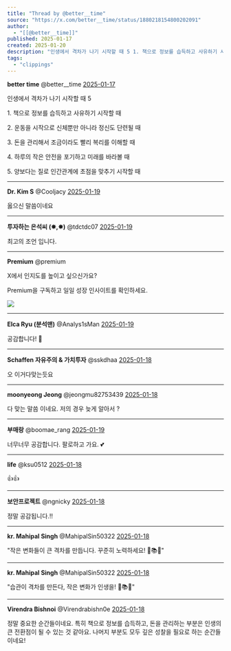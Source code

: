 ```yaml
---
title: "Thread by @better__time"
source: "https://x.com/better__time/status/1880218154800202091"
author:
  - "[[@better__time]]"
published: 2025-01-17
created: 2025-01-20
description: "인생에서 격차가 나기 시작할 때 5 1. 책으로 정보를 습득하고 사유하기 시작할 때 2. 운동을 시작으로 신체뿐만 아니라 정신도 단련될 때 3. 돈을 관리해서 조금이라도 빨리 복리를 이해할 때 4. 하루의 작은 안전을 포기하고 미래를 바라볼 때 5."
tags:
  - "clippings"
---
```

**better time** @better\_\_time [2025-01-17](https://x.com/better__time/status/1880218154800202091)

인생에서 격차가 나기 시작할 때 5

1\. 책으로 정보를 습득하고 사유하기 시작할 때

2\. 운동을 시작으로 신체뿐만 아니라 정신도 단련될 때

3\. 돈을 관리해서 조금이라도 빨리 복리를 이해할 때

4\. 하루의 작은 안전을 포기하고 미래를 바라볼 때

5\. 양보다는 질로 인간관계에 초점을 맞추기 시작할 때

---

**Dr. Kim S** @Cooljacy [2025-01-19](https://x.com/Cooljacy/status/1880874510280474766)

옳으신 말씀이네요

---

**투자하는 은석씨 (✸,✸)** @tdctdc07 [2025-01-19](https://x.com/tdctdc07/status/1880784583723299313)

최고의 조언 입니다.

---

**Premium** @premium

X에서 인지도를 높이고 싶으신가요?

Premium을 구독하고 일일 성장 인사이트를 확인하세요.

![](https://pbs.twimg.com/media/GblIDLIbAAAgNu2?format=jpg&name=large)

---

**Elca Ryu (분석맨)** @Analys1sMan [2025-01-19](https://x.com/Analys1sMan/status/1880910459890778530)

공감합니다! 💯

---

**Schaffen 자유주의 & 가치투자** @sskdhaa [2025-01-18](https://x.com/sskdhaa/status/1880758659195851046)

오 이거다맞는듯요

---

**moonyeong Jeong** @jeongmu82753439 [2025-01-18](https://x.com/jeongmu82753439/status/1880731923569680869)

다 맞는 말씀 이네요. 저의 경우 늦게 알아서 ?

---

**부매랑** @boomae\_rang [2025-01-19](https://x.com/boomae_rang/status/1880773169738633708)

너무너무 공감합니다. 팔로하고 가요. 💕

---

**life** @ksu0512 [2025-01-18](https://x.com/ksu0512/status/1880753478303387684)

👍👍

---

**보안프로젝트** @ngnicky [2025-01-18](https://x.com/ngnicky/status/1880699920182894805)

정말 공감됩니다.!!

---

**kr. Mahipal Singh** @MahipalSin50322 [2025-01-18](https://x.com/MahipalSin50322/status/1880582663226212694)

"작은 변화들이 큰 격차를 만듭니다. 꾸준히 노력하세요! 💪📚💡"

---

**kr. Mahipal Singh** @MahipalSin50322 [2025-01-18](https://x.com/MahipalSin50322/status/1880582587451896233)

"습관이 격차를 만든다, 작은 변화가 인생을! 💪📚💡"

---

**Virendra Bishnoi** @Virendrabishn0e [2025-01-18](https://x.com/Virendrabishn0e/status/1880580502383685739)

정말 중요한 순간들이네요. 특히 책으로 정보를 습득하고, 돈을 관리하는 부분은 인생의 큰 전환점이 될 수 있는 것 같아요. 나머지 부분도 모두 깊은 성찰을 필요로 하는 순간들이네요!